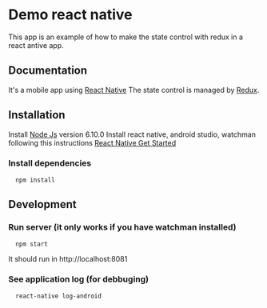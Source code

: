 Demo react native
=================

This app is an example of how to make the state control with redux in a react antive app.

## Documentation

It's a mobile app using [React Native](http://facebook.github.io/react-native/)
The state control is managed by [Redux](http://redux.js.org/).

## Installation

Install [Node Js](https://nodejs.org) version 6.10.0
Install react native, android studio, watchman following this instructions
[React Native Get Started](http://facebook.github.io/react-native/docs/getting-started.html)

### Install dependencies
```
  npm install
```

## Development

### Run server (it only works if you have watchman installed)
```
  npm start
```
It should run in http://localhost:8081

### See application log (for debbuging)
```
  react-native log-android
```